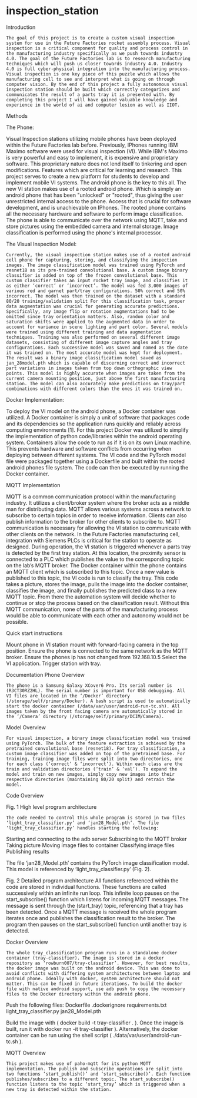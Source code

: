 # inspection_station
Introduction

	The goal of this project is to create a custom visual inspection system for use in the Future Factories rocket assembly process. Visual inspection is a critical component for quality and process control in the manufacturing industry specifically as we push towards industry 4.0. The goal of the Future Factories lab is to research manufacturing techniques which will push us closer towards industry 4.0. Industry 4.0 is full cyber-physical integration into the manufacturing process. Visual inspection is one key piece of this puzzle which allows the manufacturing cell to see and interpret what is going on through computer vision. By the end of this project a fully autonomous visual inspection station should be built which correctly categorizes and communicates the result of a parts tray it is presented with. By completing this project I will have gained valuable knowledge and experience in the world of ai and computer lesion as well as IIOT. 

Methods

The Phone:

Visual Inspection stations utilizing mobile phones have been deployed within the Future Factories lab before. Previously, IPhones running IBM Maximo software were used for visual inspection (VI). While IBM's Maximo is very powerful and easy to implement, it is expensive and proprietary software. This proprietary nature does not lend itself to tinkering and open modifications. Features which are critical for learning and research. This project serves to create a new platform for students to develop and implement mobile VI systems. The android phone is the key to this all. The new VI station makes use of a rooted android phone. Which is simply an android phone that has been "unlocked" or "rooted", thus giving the user unrestricted internal access to the phone. Access that is crucial for software development, and is unachievable on IPhones. The rooted phone contains all the necessary hardware and software to perform image classification. The phone is able to communicate over the network using MQTT, take and store pictures using the embedded camera and internal storage. Image classification is performed using the phone's internal processor.

The Visual Inspection Model:

	Currently, the visual inspection station makes use of a rooted android cell phone for capturing, storing, and classifying the inspection images. The image classification model was trained using PyTorch and resnet18 as its pre-trained convolutional base. A custom image binary classifier is added on top of the frozen convolutional base. This custom classifier takes an input rocket tray image, and classifies it as either ‘correct’ or ‘incorrect’. The model was fed 3,000 images of various red and garnet part/tray configurations. 50% correct and 50% incorrect. The model was then trained on the dataset with a standard 80/20 training/validation split For this classification task, proper data augmentation was crucial for generating accurate predictions. Specifically, any image flip or rotation augmentations had to be omitted since tray orientation matters. Also, random color and saturation shifts were applied to the augmented data in order to account for variance in scene lighting and part color. Several models were trained using different training and data augmentation techniques. Training was also performed on several different image datasets, consisting of different image capture angles and tray configurations. Each successive model was saved and named as the date it was trained on. The most accurate model was kept for deployment. The result was a binary image classification model saved as jan_28model.pth which is capable of discerning correct and incorrect part variations in images taken from top down orthographic view points. This model is highly accurate when images are taken from the current camera mounting position, just above the first manufacturing station. The model can also accurately make predictions on tray/part combinations with different colors than the ones it was trained on.


Docker Implementation:

To deploy the VI model on the android phone, a Docker container was utilized. A Docker container is simply a unit of software that packages code and its dependencies so the application runs quickly and reliably across computing environments [1]. For this project Docker was utilized to simplify the implementation of python code/libraries within the android operating system. Containers allow the code to run as if it is on its own Linux machine. This prevents hardware and software conflicts from occurring when deploying between different systems. The VI code and the PyTorch model file were packaged together using a Dockerfile and built within the rooted android phones file system. The code can then be executed by running the Docker container.
	

MQTT Implementation

MQTT is a common communication protocol within the manufacturing industry. It utilizes a client/broker system where the broker acts as a middle man for distributing data. MQTT allows various systems across a network to subscribe to certain topics in order to receive information. Clients can also publish information to the broker for other clients to subscribe to. MQTT communication is necessary for allowing the VI station to communicate with other clients on the network. In the Future Factories manufacturing cell, integration with Siemens PLCs is critical for the station to operate as designed. During operation, the VI station is triggered whenever a parts tray is detected by the first tray station. At this location, the proximity sensor is connected to a PLC which publishes the value to the corresponding topic on the lab’s MQTT broker. The Docker container within the phone contains an MQTT client which is subscribed to this topic. Once a new value is published to this topic, the VI code is run to classify the tray. This code takes a picture, stores the image, pulls the image into the docker container, classifies the image, and finally publishes the predicted class to a new MQTT topic. From there the automation system will decide whether to continue or stop the process based on the classification result. Without this MQTT communication, none of the parts of the manufacturing process would be able to communicate with each other and autonomy would not be possible.



Quick start instructions

Mount phone in VI station mount with forward-facing camera in the top position.
Ensure the phone is connected to the same network as the MQTT broker.
Ensure the phones ip has not changed from 192.168.10.5
Select the VI application.
Trigger station with tray.



Documentation
Phone Overview

	The phone is a Samsung Galaxy XCover6 Pro. Its serial number is (R3CT30RZ2HL). The serial number is important for USB debugging. All VI files are located in the ‘/Docker’ directory (/storage/self/primary/Docker). A bash script is used to automatically start the docker container (/data/var/user/android-run-tc.sh). All images taken by the front facing camera are automatically stored in the ‘/Camera’ directory (/storage/self/primary/DCIM/Camera).

Model Overview

	For visual inspection, a binary image classification model was trained using PyTorch. The bulk of the feature extraction is achieved by the pretrained convolutional base (resnet18). For tray classification, a custom image classifier was added on top of the pretrained base. For training, training image files were split into two directories, one for each class (‘correct’ & ‘incorrect’). Within each class are the train and validation directories (‘train’ & ‘val’). To expand the model and train on new images, simply copy new images into their respective directories (maintaining 80/20 split) and retrain the model.


Code Overview

Fig. 1 High level program architecture
	
	The code needed to control this whole program is stored in two files ‘light_tray_classifier.py’ and ‘jan28_Model.pth’. The file ‘light_tray_classifier.py’ handles starting the following:

Starting and connecting to the adb server
Subscribing to the MQTT broker
Taking picture
Moving image files to container
Classifying image files
Publishing results

The file ‘jan28_Model.pth’ contains the PyTorch image classification model. This model is referenced by ‘light_tray_classifier.py’ (Fig. 2).

Fig. 2 Detailed program architecture
All functions referenced within the code are stored in individual functions. These functions are called successively within an infinite run loop. This infinite loop pauses on the start_subscribe() function which listens for incoming MQTT messages. The message is sent through the (start_tray) topic, referencing that a tray has been detected. Once a MQTT message is received the whole program iterates once and publishes the classification result to the broker. The program then pauses on the start_subscribe() function until another tray is detected.

Docker Overview

	The whole tray_classification program runs in a standalone docker container (tray-classifier). The image is stored in a docker repository as ‘rowburn007/tray-classifier’. However, for best results, the docker image was built on the android device. This was done to avoid conflicts with differing system architectures between laptop and android phone. Ideally with docker, system architecture should not matter. This can be fixed in future iterations. To build the docker file with native android support, use adb push to copy the necessary files to the Docker directory within the android phone. 

Push the following files:
Dockerfile
.dockerignore
requirements.txt
light_tray_classifier.py
jan28_Model.pth

Build the image with ( docker build -t tray-classifier . ). Once the image is built, run it with  docker run -it tray-classifier ). Alternatively, the docker container can be run using the shell script ( ./data/var/user/android-run-tc.sh ).

MQTT Overview

	This project makes use of paho-mqtt for its python MQTT  implementation. The publish and subscribe operations are split into two functions ‘start_publish()’ and ‘start_subscribe()’. Each function publishes/subscribes to a different topic. The start_subscribe() function listens to the topic ‘start_tray’ which is triggered when a new tray is detected within the station. 
